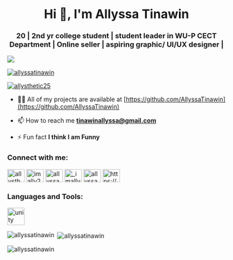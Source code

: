 <h1 align="center">Hi 👋, I'm Allyssa Tinawin</h1>
<h3 align="center">20 | 2nd yr college student | student leader in WU-P CECT Department | Online seller | aspiring graphic/ UI/UX designer |</h3>

<p align="left"> <img src="[274509149_2102916316541661_9026974011506740153_n.jpg](https://www.facebook.com/photo/?fbid=2588517027981585&set=a.103771416456171)" /> </p>

<p align="left"> <a href="https://github.com/ryo-ma/github-profile-trophy"><img src="https://github-profile-trophy.vercel.app/?username=allyssatinawin" alt="allyssatinawin" /></a> </p>

<p align="left"> <a href="https://twitter.com/allysthetic25" target="blank"><img src="https://img.shields.io/twitter/follow/allysthetic25?logo=twitter&style=for-the-badge" alt="allysthetic25" /></a> </p>

- 👨‍💻 All of my projects are available at [https://github.com/AllyssaTinawin](https://github.com/AllyssaTinawin)

- 📫 How to reach me **tinawinallyssa@gmail.com**

- ⚡ Fun fact **I think I am Funny**

<h3 align="left">Connect with me:</h3>
<p align="left">
<a href="https://twitter.com/allysthetic25" target="blank"><img align="center" src="https://raw.githubusercontent.com/rahuldkjain/github-profile-readme-generator/master/src/images/icons/Social/twitter.svg" alt="allysthetic25" height="30" width="40" /></a>
<a href="https://linkedin.com/in/imally25" target="blank"><img align="center" src="https://raw.githubusercontent.com/rahuldkjain/github-profile-readme-generator/master/src/images/icons/Social/linked-in-alt.svg" alt="imally25" height="30" width="40" /></a>
<a href="https://fb.com/allyssa tinawin" target="blank"><img align="center" src="https://raw.githubusercontent.com/rahuldkjain/github-profile-readme-generator/master/src/images/icons/Social/facebook.svg" alt="allyssa tinawin" height="30" width="40" /></a>
<a href="https://instagram.com/_imally" target="blank"><img align="center" src="https://raw.githubusercontent.com/rahuldkjain/github-profile-readme-generator/master/src/images/icons/Social/instagram.svg" alt="_imally" height="30" width="40" /></a>
<a href="https://www.youtube.com/c/allyssa tinawin" target="blank"><img align="center" src="https://raw.githubusercontent.com/rahuldkjain/github-profile-readme-generator/master/src/images/icons/Social/youtube.svg" alt="allyssa tinawin" height="30" width="40" /></a>
<a href="https://discord.gg/https://discord.gg/jSs9R4VX" target="blank"><img align="center" src="https://raw.githubusercontent.com/rahuldkjain/github-profile-readme-generator/master/src/images/icons/Social/discord.svg" alt="https://discord.gg/jSs9R4VX" height="30" width="40" /></a>
</p>

<h3 align="left">Languages and Tools:</h3>
<p align="left"> <a href="https://unity.com/" target="_blank" rel="noreferrer"> <img src="https://www.vectorlogo.zone/logos/unity3d/unity3d-icon.svg" alt="unity" width="40" height="40"/> </a> </p>

<p><img align="left" src="https://github-readme-stats.vercel.app/api/top-langs?username=allyssatinawin&show_icons=true&locale=en&layout=compact" alt="allyssatinawin" /></p>

<p>&nbsp;<img align="center" src="https://github-readme-stats.vercel.app/api?username=allyssatinawin&show_icons=true&locale=en" alt="allyssatinawin" /></p>

<p><img align="center" src="https://github-readme-streak-stats.herokuapp.com/?user=allyssatinawin&" alt="allyssatinawin" /></p>
